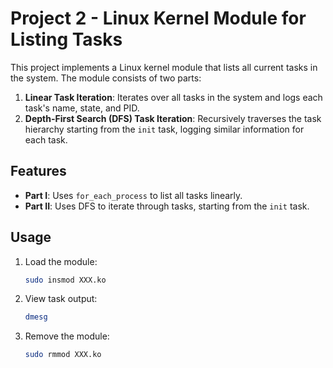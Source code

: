 # Project 2 - Linux Kernel Module for Listing Tasks
This project implements a Linux kernel module that lists all current tasks in the system. The module consists of two parts:
1. **Linear Task Iteration**: Iterates over all tasks in the system and logs each task's name, state, and PID.
2. **Depth-First Search (DFS) Task Iteration**: Recursively traverses the task hierarchy starting from the `init` task, logging similar information for each task.

## Features
- **Part I**: Uses `for_each_process` to list all tasks linearly.
- **Part II**: Uses DFS to iterate through tasks, starting from the `init` task.

## Usage
1. Load the module:
    ```bash
    sudo insmod XXX.ko

2. View task output:  
    ```bash
    dmesg

3. Remove the module:
    ```bash
    sudo rmmod XXX.ko
